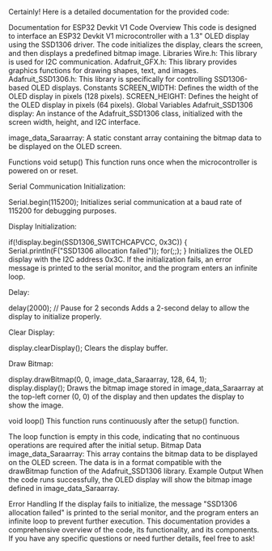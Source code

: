Certainly! Here is a detailed documentation for the provided code:

Documentation for ESP32 Devkit V1 Code
Overview
This code is designed to interface an ESP32 Devkit V1 microcontroller with a 1.3" OLED display using the SSD1306 driver. The code initializes the display, clears the screen, and then displays 
a predefined bitmap image.
Libraries
Wire.h: This library is used for I2C communication.
Adafruit_GFX.h: This library provides graphics functions for drawing shapes, text, and images.
Adafruit_SSD1306.h: This library is specifically for controlling SSD1306-based OLED displays.
Constants
SCREEN_WIDTH: Defines the width of the OLED display in pixels (128 pixels).
SCREEN_HEIGHT: Defines the height of the OLED display in pixels (64 pixels).
Global Variables
Adafruit_SSD1306 display: An instance of the Adafruit_SSD1306 class, initialized with the screen width, height, and I2C interface.

image_data_Saraarray: A static constant array containing the bitmap data to be displayed on the OLED screen.

Functions
void setup()
This function runs once when the microcontroller is powered on or reset.

Serial Communication Initialization:

Serial.begin(115200);
Initializes serial communication at a baud rate of 115200 for debugging purposes.

Display Initialization:

if(!display.begin(SSD1306_SWITCHCAPVCC, 0x3C)) {
  Serial.println(F("SSD1306 allocation failed"));
  for(;;);
}
Initializes the OLED display with the I2C address 0x3C. If the initialization fails, an error message is printed to the serial monitor, and the program enters an infinite loop.

Delay:

delay(2000); // Pause for 2 seconds
Adds a 2-second delay to allow the display to initialize properly.

Clear Display:

display.clearDisplay();
Clears the display buffer.

Draw Bitmap:

display.drawBitmap(0, 0, image_data_Saraarray, 128, 64, 1);
display.display();
Draws the bitmap image stored in image_data_Saraarray at the top-left corner (0, 0) of the display and then updates the display to show the image.

void loop()
This function runs continuously after the setup() function.

The loop function is empty in this code, indicating that no continuous operations are required after the initial setup.
Bitmap Data
image_data_Saraarray: This array contains the bitmap data to be displayed on the OLED screen. The data is in a format compatible with the drawBitmap function of the Adafruit_SSD1306 library.
Example Output
When the code runs successfully, the OLED display will show the bitmap image defined in image_data_Saraarray.

Error Handling
If the display fails to initialize, the message "SSD1306 allocation failed" is printed to the serial monitor, and the program enters an infinite loop to prevent further execution.
This documentation provides a comprehensive overview of the code, its functionality, and its components. If you have any specific questions or need further details, feel free to ask!

